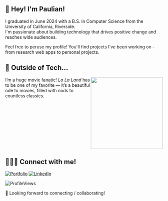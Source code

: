 ## 👋 Hey! I'm Paulian!

I graduated in June 2024 with a B.S. in Computer Science from the University of California, Riverside.  
I'm passionate about building technology that drives positive change and reaches wide audiences.  

Feel free to peruse my profile! You'll find projects I've been working on - from research web apps to personal projects.  

## 🎥 Outside of Tech...  
<img align='right' src="https://i.giphy.com/media/v1.Y2lkPTc5MGI3NjExZWJvaWVwazc0Z3c1NnB3cDFzd3NjZDc1NmVzbXE1OGh3MmZocGg5bSZlcD12MV9pbnRlcm5hbF9naWZfYnlfaWQmY3Q9Zw/l44QvFam1JXtKYNna/giphy.gif" width="230" />

I’m a huge movie fanatic! *La La Land* has to be one of my favorite — it’s a beautiful ode to movies, filled with nods to countless classics.
<br clear="right"/>

## 👩🏻‍💻 Connect with me!
[![Portfolio](https://img.shields.io/badge/Portfolio-000000?style=for-the-badge&logo=vercel&logoColor=white)](https://paulianle.com)
[![LinkedIn](https://img.shields.io/badge/LinkedIn-0077B5?style=for-the-badge&logo=linkedin&logoColor=white)](https://www.linkedin.com/in/paulianle/)

![ProfileViews](https://komarev.com/ghpvc/?username=paulian7&style=for-the-badge)

🫶 Looking forward to connecting / collaborating!
